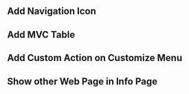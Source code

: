 ## Add Navigation Icon

## Add MVC Table

## Add Custom Action on Customize Menu

## Show other Web Page in Info Page

